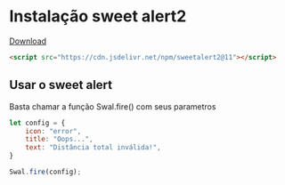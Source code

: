 # Instalação sweet alert2

[Download](https://sweetalert2.github.io/#download)

```html
<script src="https://cdn.jsdelivr.net/npm/sweetalert2@11"></script>
```

## Usar o sweet alert

Basta chamar a função Swal.fire() com seus parametros

```js
let config = {
    icon: "error",
    title: "Oops...",
    text: "Distância total inválida!",
}

Swal.fire(config);
```